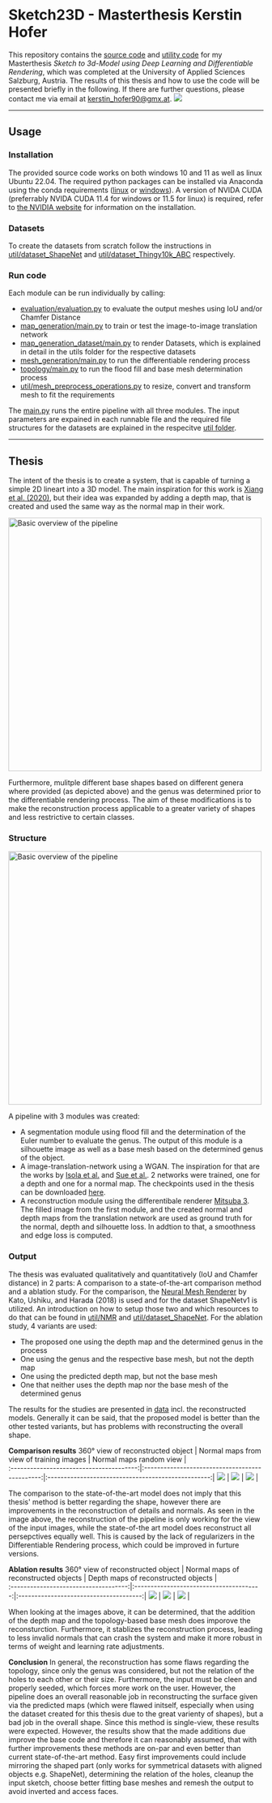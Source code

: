 # Sketch23D - Masterthesis Kerstin Hofer

This repository contains the [source code](source) and [utility code](util) for my Masterthesis *Sketch to 3d-Model using Deep Learning and Differentiable Rendering*, which was completed at the University of Applied Sciences Salzburg, Austria. The results of this thesis and how to use the code will be presented briefly in the following. If there are further questions, please contact me via email at kerstin_hofer90@gmx.at.
![](images/teaser_image.png)

---

## Usage

### Installation
The provided source code works on both windows 10 and 11 as well as linux Ubuntu 22.04. The required python packages can be installed via Anaconda using the conda requirements ([linux](util/environment_setup/conda_requirements_linux.txt) or [windows](util/environment_setup/conda_requirements_windows.txt)).
A version of NVIDA CUDA (preferrably NVIDA CUDA 11.4 for windows or 11.5 for linux) is required, refer to [the NVIDIA website](https://developer.nvidia.com/cuda-toolkit) for information on the installation.

### Datasets
To create the datasets from scratch follow the instructions in [util/dataset_ShapeNet](util/dataset_ShapeNet) and [util/dataset_Thingy10k_ABC](util/dataset_Thingy10k_ABC) respectively.

### Run code
Each module can be run individually by calling:
* [evaluation/evaluation.py](source/evaluation/evaluation.py) to evaluate the output meshes using IoU and/or Chamfer Distance
* [map_generation/main.py](source/map_generation/main.py) to train or test the image-to-image translation network
* [map_generation_dataset/main.py](source/map_generation_dataset/main.py) to render Datasets, which is explained in detail in the utils folder for the respective datasets
* [mesh_generation/main.py](source/mesh_generation/main.py) to run the differentiable rendering process
* [topology/main.py](source/topology/main.py) to run the flood fill and base mesh determination process
* [util/mesh_preprocess_operations.py](source/util/mesh_preprocess_operations.py) to resize, convert and transform mesh to fit the requirements

The [main.py](source/main.py) runs the entire pipeline with all three modules. The input parameters are expained in each runnable file and the required file structures for the datasets are explained in the respecitve [util folder](util).

---

## Thesis
The intent of the thesis is to create a system, that is capable of turning a simple 2D lineart into a 3D model. The main inspiration for this work is [Xiang et al. (2020)](https://onlinelibrary.wiley.com/doi/full/10.1002/cav.1939), but their idea was expanded by adding a depth map, that is created and used the same way as the normal map in their work. 

<img title="Base meshes" alt="Basic overview of the pipeline" src="images/base_meshes.png" width="500">

Furthermore, mulitple different base shapes based on different genera where provided (as depicted above) and the genus was determined prior to the differentiable rendering process. The aim of these modifications is to make the reconstruction process applicable to a greater variety of shapes and less restrictive to certain classes.

### Structure

<img title="Basic overview of the pipeline" alt="Basic overview of the pipeline" src="images/general_overview.png" width="500">

A pipeline with 3 modules was created:

* A segmentation module using flood fill and the determination of the Euler number to evaluate the genus. The output of this module is a silhouette image as well as a base mesh based on the determined genus of the object.
* A image-translation-network using a WGAN. The inspiration for that are the works by [Isola et al.](https://phillipi.github.io/pix2pix/) and [Sue et al.](https://github.com/Ansire/sketch2normal). 2 networks were trained, one for a depth and one for a normal map. The checkpoints used in the thesis can be downloaded [here](https://drive.google.com/file/d/15qMidE1LRnxboSMtPYCqI27RzRPMNQY2/view?usp=sharing).
* A reconstruction module using the differentibale renderer [Mitsuba 3](https://www.mitsuba-renderer.org/). The filled image from the first module, and the created normal and depth maps from the translation network are used as ground truth for the normal, depth and silhouette loss. In addtion to that, a smoothness and edge loss is computed.

### Output
The thesis was evaluated qualitatively and quantitatively (IoU and Chamfer distance) in 2 parts: A comparison to a state-of-the-art comparison method and a ablation study. 
For the comparison, the [Neural Mesh Renderer](https://arxiv.org/pdf/1711.07566.pdf) by Kato, Ushiku, and Harada (2018) is used and for the dataset ShapeNetv1 is utilized. An introduction on how to setup those two and which resources to do that can be found in [util/NMR](util/NMR) and [util/dataset_ShapeNet](util/dataset_ShapeNet). 
For the ablation study, 4 variants are used:
* The proposed one using the depth map and the determined genus in the process
* One using the genus and the respective base mesh, but not the depth map
* One using the predicted depth map, but not the base mesh
* One that neither uses the depth map nor the base mesh of the determined genus

The results for the studies are presented in [data](data) incl. the reconstructed models. Generally it can be said, that the proposed model is better than the other tested variants, but has problems with reconstructing the overall shape. 

**Comparison results**
360° view of reconstructed object        | Normal maps from view of training images       |  Normal maps random view                           |  
:---------------------------------------:|:----------------------------------------------:|:--------------------------------------------------:|
![](images/comparison_airplane_360.png)  | ![](images/comparison_normal_trained_view.png) | ![](images/comparison_normal_non_trained_view.png) |

The comparison to the state-of-the-art model does not imply that this thesis' method is better regarding the shape, however there are improvements in the reconstruction of details and normals. As seen in the image above, the reconstruction of the pipeline is only working for the view of the input images, while the state-of-the art model does reconstruct all persepctives equally well. This is caused by the lack of regularizers in the Differentiable Rendering process, which could be improved in furture versions.


**Ablation results**
360° view of reconstructed object     | Normal maps of reconstructed objects    |  Depth maps of reconstructed objects   |  
:------------------------------------:|:---------------------------------------:|:--------------------------------------:|
![](images/ablation_complex_360.png)  | ![](images/ablation_normal_complex.png) | ![](images/ablation_depth_complex.png) |

When looking at the images above, it can be determined, that the addition of the depth map and the topology-based base mesh does imporove the reconsturction. Furthermore, it stablizes the reconstruction process, leading to less invalid normals that can crash the system and make it more robust in terms of weight and learning rate adjustments.


**Conclusion**
In general, the reconstruction has some flaws regarding the topology, since only the genus was considered, but not the relation of the holes to each other or their size. Furthermore, the input must be cleen and properly seeded, which forces more work on the user. However, the pipeline does an overall reasonable job in reconstructing the surface given via the predicted maps (which were flawed initself, especially when using the dataset created for this thesis due to the great varienty of shapes), but a bad job in the overall shape. 
Since this method is single-view, these results were expected. However, the results show that the made additions due improve the base code and therefore it can reasonably assumed, that with further improvements these methods are on-par and even better than current state-of-the-art method. Easy first improvements could include mirroring the shaped part (only works for symmetrical datasets with aligned objects e.g. ShapeNet), determining the relation of the holes, cleanup the input sketch, choose better fitting base meshes and remesh the output to avoid inverted and access faces.
